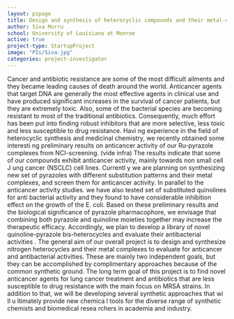 ```yaml
---
layout: pipage
title: Design and synthesis of heterocyclic compounds and their metal-complexes for evaluation of anti-cancer and anti-microbial activity
author: Siva Murru
school: University of Louisiana at Monroe
active: true
project-type: StartupProject
image: "PIs/Siva.jpg"
categories: project-investigator
---
```


<p>Cancer and antibiotic resistance are some of the most difficult ailments and they became leading causes of death around the world. Anticancer agents that target DNA are generally the most effective agents in clinical use and have produced significant increases in the survival of cancer patients, but they are extremely toxic. Also, some of the bacterial species are becoming resistant to most of the traditional antibiotics. Consequently, much effort has been put into finding robust inhibitors that are more selective, less toxic and less susceptible to drug resistance. Havi ng experience in the field of heterocyclic synthesis and medicinal chemistry, we recently obtained some interesti ng preliminary results on anticancer activity of our Ru-pyrazole complexes from NCI-screening. (vide infra) The results indicate that some of our compounds exhibit anticancer activity, mainly towards non small cell J ung cancer (NSCLC) cell lines. Currentl y we are planning on synthesizing new set of pyrazoles with different substitution patterns and their metal complexes, and screen them for anticancer activity. In parallel to the anticancer activity studies. we have also tested set of substituted quinolines for anti bacterial activity and they found to have considerable inhibition effect on the growth of the E. coli. Based on these preliminary results and the biological significance of pyrazole pharmacophore, we envisage that combining both pyrazole and quinoline moieties together may increase the therapeutic efficacy. Accordingly, we plan to develop a library of novel quinoline-pyrazole bis-heterocycles and evaluate their antibacterial activities . The general aim of our overall project is to design and synthesize nitrogen heterocycles and their metal complexes to evaluate for anticancer and antibacterial activities. These are mainly two independent goals, but they can be accomplished by complimentary approaches because of the common synthetic ground. The long term goal of this project is to find novel anticancer agents for lung cancer treatment and antibiotics that are less susceptible to drug resistance with the main focus on MRSA strains. In addition to that, we will be developing several synthetic approaches that wi ll u ltimately provide new chemica l tools for the diverse range of synthetic chemists and biomedical resea rchers in academia and industry.</p>

